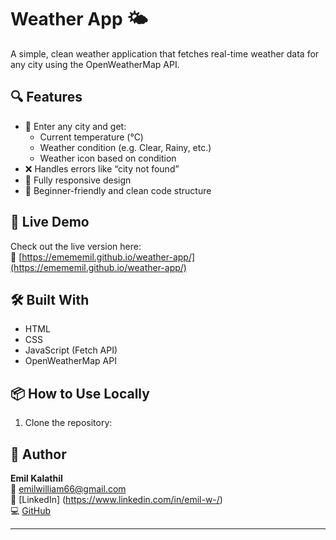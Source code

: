 # Weather App 🌤️

A simple, clean weather application that fetches real-time weather data for any city using the OpenWeatherMap API.

## 🔍 Features

- 🌆 Enter any city and get:
  - Current temperature (°C)
  - Weather condition (e.g. Clear, Rainy, etc.)
  - Weather icon based on condition
- ❌ Handles errors like “city not found”
- 📱 Fully responsive design
- 🎯 Beginner-friendly and clean code structure

## 🚀 Live Demo

Check out the live version here:  
🔗 [https://emememil.github.io/weather-app/](https://emememil.github.io/weather-app/)

## 🛠️ Built With

- HTML
- CSS
- JavaScript (Fetch API)
- OpenWeatherMap API

## 📦 How to Use Locally

1. Clone the repository:

## 👤 Author

**Emil Kalathil**  
📧 emilwilliam66@gmail.com  
🔗 [LinkedIn] (https://www.linkedin.com/in/emil-w-/)  
💻 [GitHub](https://github.com/Emememil)

---
